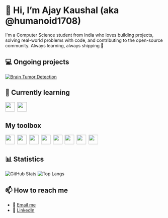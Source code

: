 # 👋 Hi, I’m Ajay Kaushal (aka @humanoid1708)
I'm a Computer Science student from India who loves building projects, solving real-world problems with code, and contributing to the open-source community. Always learning, always shipping 🚀

## 💻 Ongoing projects

[![Brain Tumor Detection](https://github-readme-stats.vercel.app/api/pin/?username=humanoid1708&repo=ImageFusionAndBrainTumor&theme=algolia)](https://github.com/humanoid1708/ImageFusionAndBrainTumor)


## 🌱 Currently learning
<img src="https://cdn.jsdelivr.net/gh/devicons/devicon/icons/javascript/javascript-original.svg" width="30" />&nbsp;
<img src="https://cdn.jsdelivr.net/gh/devicons/devicon/icons/react/react-original.svg" width="30" />&nbsp;
## My toolbox
<img src="https://cdn.jsdelivr.net/gh/devicons/devicon/icons/python/python-original.svg" width="30"/>&nbsp;
<img src="https://cdn.jsdelivr.net/gh/devicons/devicon/icons/mysql/mysql-original.svg" width="30"/>&nbsp;
<img src="https://cdn.jsdelivr.net/gh/devicons/devicon/icons/arduino/arduino-original.svg" width="30"/>&nbsp;
<img src="https://cdn.jsdelivr.net/gh/devicons/devicon/icons/html5/html5-original.svg" width="30"/>&nbsp;
<img src="https://cdn.jsdelivr.net/gh/devicons/devicon/icons/css3/css3-original.svg" width="30"/>&nbsp;
<img src="https://cdn.jsdelivr.net/gh/devicons/devicon/icons/cplusplus/cplusplus-original.svg" width="30"/>&nbsp;
<img src="https://cdn.jsdelivr.net/gh/devicons/devicon/icons/vscode/vscode-original.svg" width="30"/>&nbsp;
<img src="https://cdn.jsdelivr.net/gh/devicons/devicon/icons/github/github-original.svg" width="30"/>&nbsp;

## 📊 Statistics
![GitHub Stats](https://github-readme-stats.vercel.app/api?username=humanoid1708&show_icons=true&theme=algolia)
![Top Langs](https://github-readme-stats.vercel.app/api/top-langs/?username=humanoid1708&layout=compact&theme=algolia)

## 📫 How to reach me

- 📧 [Email me](mailto:kaushalajay2417@gmail.com)
- 🔗 [LinkedIn](https://www.linkedin.com/in/ajay-kaushal-b8341b28a/)



<!---
humanoid1708/humanoid1708 is a ✨ special ✨ repository because its `README.md` (this file) appears on your GitHub profile.
You can click the Preview link to take a look at your changes.
--->
